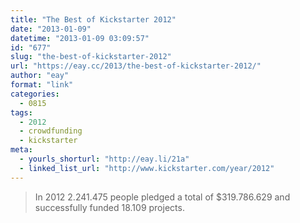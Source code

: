 ```yaml
---
title: "The Best of Kickstarter 2012"
date: "2013-01-09"
datetime: "2013-01-09 03:09:57"
id: "677"
slug: "the-best-of-kickstarter-2012"
url: "https://eay.cc/2013/the-best-of-kickstarter-2012/"
author: "eay"
format: "link"
categories:
  - 0815
tags:
  - 2012
  - crowdfunding
  - kickstarter
meta:
  - yourls_shorturl: "http://eay.li/21a"
  - linked_list_url: "http://www.kickstarter.com/year/2012"
---
```


> In 2012 2.241.475 people pledged a total of $319.786.629 and successfully funded 18.109 projects.

